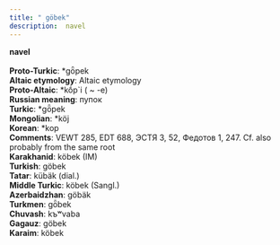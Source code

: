 ```yaml
---
title: " göbek"
description:  navel
---
```

<strong> navel</strong><br><br>
<strong>Proto-Turkic</strong>:  *gȫpek<br>
<strong>Altaic etymology</strong>:  Altaic etymology<br>
<strong> Proto-Altaic</strong>:  *kṓp`i ( ~ -e)<br>
<strong>Russian meaning</strong>:  пупок<br>
<strong>Turkic</strong>:  *gȫpek<br>
<strong>Mongolian</strong>:  *köj<br>
<strong>Korean</strong>:  *kop<br>
<strong>Comments</strong>:  VEWT 285, EDT 688, ЭСТЯ 3, 52, Федотов 1, 247. Cf. also probably from the same root<br>
<strong>Karakhanid</strong>:  köbek (IM)<br>
<strong>Turkish</strong>:  göbek<br>
<strong>Tatar</strong>:  kübäk (dial.)<br>
<strong>Middle Turkic</strong>:  köbek (Sangl.)<br>
<strong>Azerbaidzhan</strong>:  göbäk<br>
<strong>Turkmen</strong>:  gȫbek<br>
<strong>Chuvash</strong>:  kъʷvaba<br>
<strong>Gagauz</strong>:  göbek<br>
<strong>Karaim</strong>:  köbek<br>


